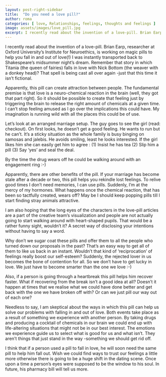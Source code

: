 ```yaml
---
layout: post-right-sidebar
title:  "Do you need a love pill?"
author: roma
categories: [ love, Relationships, feelings, thoughts and feelings ]
image: assets/images/love_pill.jpg
excerpt: I recently read about the invention of a love-pill. Brian Earp, researcher at Oxford University’s Institute for Neuroethics
---
```


I recently read about the invention of a love-pill. Brian Earp, researcher at Oxford University’s Institute for Neuroethics, is working on magic pills to help you fall in and out of love(!) I was instantly transported back to Shakespeare’s midsummer night’s dream. Remember that story in which Titania (the queen of fairies) falls in love with Nick Bottom (the weaver with a donkey head)? That spell is being cast all over again -just that this time it isn’t fictional.

Apparently, this pill can create attraction between people. The fundamental premise is that love is a neuro-chemical reaction in the brain (well, they got that part right). So it should be possible to create that feeling just by triggering the brain to release the right amount of chemicals at a given time. I can’t stop feeling amused as I go over the implications this could have. My imagination is running wild with all the places this could be of use.

Let’s look at an arranged marriage setup. The guy goes to see the girl (read: checkout). On first looks, he doesn’t get a good feeling. He wants to run but he can’t. It’s a sticky situation as the whole family is busy binging on samosas and jalebis. He avoids smiling, least he looks interested. If the girl likes him she can easily get him to agree : (1) Insist he has tea (2) Slip him a pill (3) Say ‘yes’ and seal the deal.

By the time the drug wears off he could be walking around with an engagement ring :-)

Apparently, there are other benefits of the pill. If your marriage has become stale after a decade or two, this pill helps you rekindle lost feelings. To relive good times I don’t need memories, I can use pills. Suddenly, I’m at the mercy of my hormones. What happens once the chemical reaction, that has been so tactfully created, wears off? May be I should keep popping pills till I start finding stray animals attractive.

I am also hoping that the long eyes of the characters in the love-pill articles are a part of the creative team’s visualization and people are not actually going to start walking around with heart-shaped pupils. That would be a rather funny sight, wouldn’t it? A secret way of disclosing your intentions without having to say a word.

Why don’t we sugar coat these pills and offer them to all the people who turned down our proposals in the past? That’s an easy way to get all of them to like us back in an instant. Wouldn’t that kind of ‘reciprocation’ of feelings really boost our self-esteem? Suddenly, the rejected lover in us becomes the bone of contention for all. So we don’t have to get lucky in love. We just have to become smarter than the one we love :-)

Also, if a person is going through a heartbreak this pill helps him recover faster. What if recovering from the break isn’t a good idea at all? Doesn’t it happen at times that we realise what we could have done better and get back with the one we have broken off with? Or can we just pill our way out of each one?

Needless to say, I am skeptical about the ways in which this pill can help us solve our problems with falling in and out of love. Both events take place as a result of something we experience with another person. By taking drugs and producing a cocktail of chemicals in our brain we could end up with life-altering situations that might not be in our best interest. The emotions we experience guide us to select what is good for us and what isn’t. They aren’t things that just stand in the way -something we should get rid off.

I think that if a person used a pill to fall in love, he will soon need the same pill to help him fall out. Wish we could find ways to trust our feelings a little more otherwise there is going to be a huge shift in the dating scene. Once upon a time a person’s eyes were supposed to be the window to his soul. In future, his pharmacy bill will tell us more.

